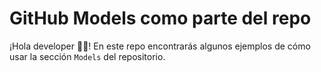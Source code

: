 # GitHub Models como parte del repo

¡Hola developer 👋🏻! En este repo encontrarás algunos ejemplos de cómo usar la sección `Models` del repositorio.
